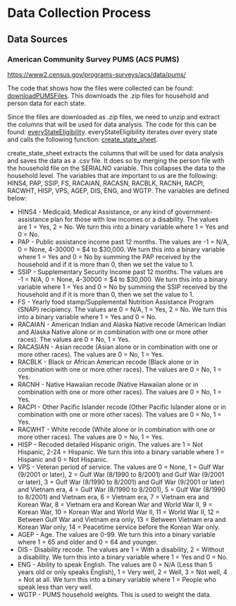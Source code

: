 # Data Collection Process

## Data Sources

### American Community Survey PUMS (ACS PUMS)
https://www2.census.gov/programs-surveys/acs/data/pums/

The code that shows how the files were collected can be found: [downloadPUMSFiles](Code/ACS_PUMS/acs_pums.py). This 
downloads the .zip files for household and person data for each state.

Since the files are downloaded as .zip files, we need to unzip and extract the columns that will be used for data 
analysis. The code for this can be found: [everyStateEligibility](Code/ACS_PUMS/acs_pums.py). everyStateEligibility 
iterates over every state and calls the following function: [create_state_sheet](Code/ACS_PUMS/acs_pums.py).

create_state_sheet extracts the columns that will be used for data analysis and saves the data as a .csv file. It does 
so by merging the person file with the household file on the SERIALNO variable. This collapses the data to the 
household level. The variables that are important to us are the following: HINS4, PAP, SSIP, FS, RACAIAN, RACASN, 
RACBLK, RACNH, RACPI, RACWHT, HISP, VPS, AGEP, DIS, ENG, and WGTP. The variables are defined below:

- HINS4 - Medicaid, Medical Assistance, or any kind of government-assistance plan for those with low incomes or a
  disability. The values are 1 = Yes, 2 = No. We turn this into a binary variable where 1 = Yes and 0 = No.
- PAP - Public assistance income past 12 months. The values are -1 = N/A, 0 = None, 4-30000 = $4 to $30,000. 
We turn this into a binary variable where 1 = Yes and 0 = No by summing the PAP received by the household and if it is
more than 0, then we set the value to 1.
- SSIP - Supplementary Security Income past 12 months. The values are -1 = N/A, 0 = None, 4-30000 = $4 to $30,000. 
We turn this into a binary variable where 1 = Yes and 0 = No by summing the SSIP received by the household and if it is
more than 0, then we set the value to 1.
- FS - Yearly food stamp/Supplemental Nutrition Assistance Program (SNAP) recipiency. The values are 0 = N/A, 1 = Yes,
    2 = No. We turn this into a binary variable where 1 = Yes and 0 = No.
- RACAIAN - American Indian and Alaska Native recode (American Indian and Alaska Native alone or in combination with 
one or more other races). The values are 0 = No, 1 = Yes.
- RACASIAN - Asian recode (Asian alone or in combination with one or more other races). The values are 0 = No, 1 = Yes.
- RACBLK - Black or African American recode (Black alone or in combination with one or more other races). The values
are 0 = No, 1 = Yes.
- RACNH - Native Hawaiian recode (Native Hawaiian alone or in combination with one or more other races). The values
are 0 = No, 1 = Yes.
- RACPI - Other Pacific Islander recode (Other Pacific Islander alone or in combination with one or more other races).
The values are 0 = No, 1 = Yes.
- RACWHT - White recode (White alone or in combination with one or more other races). The values are 0 = No, 1 = Yes.
- HISP - Recoded detailed Hispanic origin. The values are 1 = Not Hispanic, 2-24 = Hispanic. We turn this into a binary
variable where 1 = Hispanic and 0 = Not Hispanic.
- VPS - Veteran period of service. The values are 0 = None, 1 = Gulf War (9/2001 or later), 2 = Gulf War (8/1990 to 
8/2001) and Gulf War (9/2001 or later), 3 = Gulf War (8/1990 to 8/2001) and Gulf War (9/2001 or later) and Vietnam era, 
4 = Gulf War (8/1990 to 8/2001), 5 = Gulf War (8/1990 to 8/2001) and Vietnam era, 6 = Vietnam era, 7 = Vietnam era and 
Korean War, 8 = Vietnam era and Korean War and World War II, 9 = Korean War, 10 = Korean War and World War II, 
11 = World War II, 12 = Between Gulf War and Vietnam era only, 13 = Between Vietnam era and Korean War only, 14 = 
Peacetime service before the Korean War only.
- AGEP - Age. The values are 0-99. We turn this into a binary variable where 1 = 65 and older and 0 = 64 and younger.
- DIS - Disability recode. The values are 1 = With a disability, 2 = Without a disability. We turn this into a binary 
variable where 1 = Yes and 0 = No.
- ENG - Ability to speak English. The values are 0 = N/A (Less than 5 years old or only speaks English), 1 = Very well,
2 = Well, 3 = Not well, 4 = Not at all. We turn this into a binary variable where 1 = People who speak less than very 
well.
- WGTP - PUMS household weights. This is used to weight the data.
